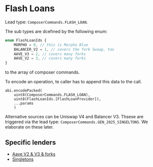 # Flash Loans

Lead type: `ComposerCommands.FLASH_LOAN`.

The sub types are dcefined by the following enum:

```Typescript
enum FlashLoanIds {
    MORPHO = 0, // this is Morpho Blue
    BALANCER_V2 = 1, // covers the fork Swaap, too
    AAVE_V3 = 2, // covers many forks
    AAVE_V2 = 3, // covers many forks
}
```

to the array of composer commands.

To encode an operation, te caller has to append this data to the call.

```Solidity
abi.encodePacked(
    uint8(ComposerCommands.FLASH_LOAN),
    uint8(FlashLoanIds.[FlashLoanProvider]),
    ...params
    )
```

Alternative sources can be Uniswap V4 and Balancer V3. Thsese are triggered via the lead type: `ComposerCommands.GEN_2025_SINGELTONS`. We elaborate on these later.

## Specific lenders

- [Aave V2 & V3 & forks](./flash-loan/standardized-interface.md)
- [Singletons](./flash-loan/singletons.md)

